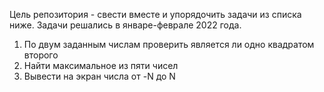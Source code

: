 Цель репозитория - свести вместе и упорядочить задачи из списка ниже. Задачи решались в январе-феврале 2022 года.

1. По двум заданным числам проверить является ли одно квадратом второго
2. Найти максимальное из пяти чисел
3. Вывести на экран числа от -N до N